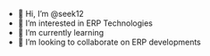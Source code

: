 - 👋 Hi, I’m @seek12
- 👀 I’m interested in ERP Technologies
- 🌱 I’m currently learning 
- 💞️ I’m looking to collaborate on ERP developments


<!---
seek12/seek12 is a ✨ special ✨ repository because its `README.md` (this file) appears on your GitHub profile.
You can click the Preview link to take a look at your changes.
--->
